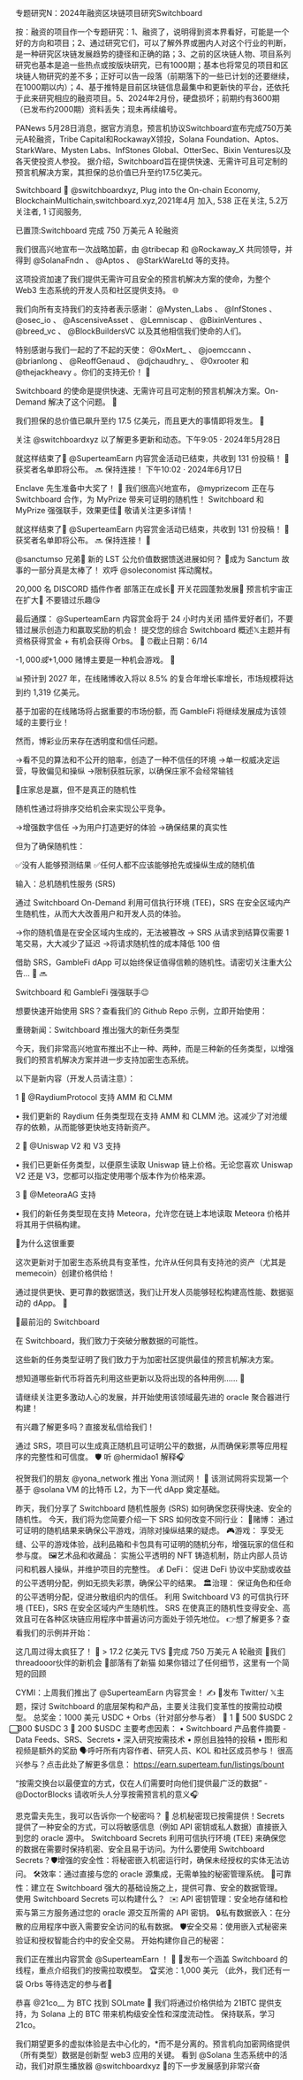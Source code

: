 专题研究N：2024年融资区块链项目研究Switchboard


按：融资的项目作一个专题研究：1、融资了，说明得到资本界看好，可能是一个好的方向和项目；2、通过研究它们，可以了解外界或圈内人对这个行业的判断，是一种研究区块链发展趋势的捷径和正确的路；3、之前的区块链人物、项目系列研究也基本是追一些热点或按版块研究，已有1000期；基本也将常见的项目和区块链人物研究的差不多；正好可以告一段落（前期落下的一些已计划的还要继续，在1000期以内）；4、基于推特是目前区块链信息最集中和更新快的平台，还依托于此来研究相应的融资项目。5、2024年2月份，硬盘损坏；前期约有3600期（已发布约2000期）资料丢失；现未再续编号。

PANews 5月28日消息，据官方消息，预言机协议Switchboard宣布完成750万美元A轮融资，Tribe Capital和RockawayX领投，Solana Foundation、Aptos、StarkWare、Mysten Labs、InfStones Global、OtterSec、Bixin Ventures以及各天使投资人参投。
据介绍，Switchboard旨在提供快速、无需许可且可定制的预言机解决方案，其担保的总价值已升至约17.5亿美元。

Switchboard 🔌
@switchboardxyz,
Plug into the On-chain Economy,
BlockchainMultichain,switchboard.xyz,2021年4月 加入,
538 正在关注,
5.2万 关注者,
1 订阅服务,


已置顶:Switchboard 完成 750 万美元 A 轮融资

我们很高兴地宣布一次战略加薪，由
@tribecap
和
@Rockaway_X
共同领导，并得到
@SolanaFndn
 、 
@Aptos
 、 
@StarkWareLtd
等的支持。

这项投资加速了我们提供无需许可且安全的预言机解决方案的使命，为整个 Web3 生态系统的开发人员和社区提供支持。 🌐

我们向所有支持我们的支持者表示感谢： 
@Mysten_Labs
 、 
@InfStones
 、 
@osec_io
 、 
@AscensiveAsset
 、 
@Lemniscap
 、 
@BixinVentures
 、 
@breed_vc
 、 
@BlockBuildersVC
以及其他相信我们使命的人们。

特别感谢与我们一起的了不起的天使： 
@0xMert_
 、 
@joemccann
 、 
@brianlong
 、 
@ReoffGenaud
 、 
@djchaudhry_
 、 
@0xrooter
和
@thejackheavy
 。你们的支持无价！ 🤝

Switchboard 的使命是提供快速、无需许可且可定制的预言机解决方案。On-Demand 解决了这个问题。 🔌

我们担保的总价值已飙升至约 17.5 亿美元，而且更大的事情即将发生。 🚀

关注
@switchboardxyz
以了解更多更新和动态。下午9:05 · 2024年5月28日

就这样结束了🏁
@SuperteamEarn
内容赏金活动已结束，共收到 131 份投稿！ 🎉
获奖者名单即将公布。 🔜
保持连接！ 下午10:02 · 2024年6月17日

Enclave 先生准备中大奖了！ 🎰
我们很高兴地宣布， 
@myprizecom
正在与 Switchboard 合作，为 MyPrize 带来可证明的随机性！
Switchboard 和 MyPrize 强强联手，效果更佳🤝
敬请关注更多详情！

就这样结束了🏁
@SuperteamEarn
内容赏金活动已结束，共收到 131 份投稿！ 🎉
获奖者名单即将公布。 🔜
保持连接！ 🔌

@sanctumso
兄弟🤝
新的 LST 公允价值数据馈送进展如何？ 👀成为 Sanctum 故事的一部分真是太棒了！
欢呼
@soleconomist
挥动魔杖。 

20,000 名 DISCORD 插件作者
部落正在成长💙
开关花园蓬勃发展🔌
预言机宇宙正在扩大🎱
不要错过乐趣😘

最后通牒： 
@SuperteamEarn
内容赏金将于 24 小时内关闭
插件爱好者们，不要错过展示创造力和赢取奖励的机会！
提交您的综合 Switchboard 概述𝕏主题并有资格获得赏金 + 有机会获得 Orbs。 🎱
⏰截止日期：6/14

-$1,000 或 +$1,000
赌博主要是一种机会游戏。 🎲

📊预计到 2027 年，在线赌博收入将以 8.5% 的复合年增长率增长，市场规模将达到约 1,319 亿美元。

基于加密的在线赌场将占据重要的市场份额，而 GambleFi 将继续发展成为该领域的主要行业！

然而，博彩业历来存在透明度和信任问题。

→看不见的算法和不公开的赔率，创造了一种不信任的环境
→单一权威决定运营，导致偏见和操纵
→限制获胜玩家，以确保庄家不会经常输钱

🎰庄家总是赢，但不是真正的随机性

随机性通过将排序交给机会来实现公平竞争。

→增强数字信任
→为用户打造更好的体验
→确保结果的真实性

但为了确保随机性：

✅没有人能够预测结果
✅任何人都不应该能够抢先或操纵生成的随机值

输入：总机随机性服务 (SRS)

通过 Switchboard On-Demand 利用可信执行环境 (TEE)，SRS 在安全区域内产生随机性，从而大大改善用户和开发人员的体验。

→你的随机值是在安全区域内生成的，无法被篡改
→ SRS 从请求到结算仅需要 1 笔交易，大大减少了延迟
→将请求随机性的成本降低 100 倍

借助 SRS，GambleFi dApp 可以始终保证值得信赖的随机性。请密切关注重大公告... 👀 🔜

Switchboard 和 GambleFi 强强联手😉

想要快速开始使用 SRS？查看我们的 Github Repo 示例，立即开始使用：

重磅新闻：Switchboard 推出强大的新任务类型

今天，我们非常高兴地宣布推出不止一种、两种，而是三种新的任务类型，以增强我们的预言机解决方案并进一步支持加密生态系统。

以下是新内容（开发人员请注意）：

1 ⃣ 
@RaydiumProtocol
支持 AMM 和 CLMM

• 我们更新的 Raydium 任务类型现在支持 AMM 和 CLMM 池。这减少了对池缓存的依赖，从而能够更快地支持新资产。

2 ⃣ 
@Uniswap
 V2 和 V3 支持

• 我们已更新任务类型，以便原生读取 Uniswap 链上价格。无论您喜欢 Uniswap V2 还是 V3，您都可以指定使用哪个版本作为价格来源。

3 ⃣ 
@MeteoraAG
支持

• 我们的新任务类型现在支持 Meteora，允许您在链上本地读取 Meteora 价格并将其用于供稿构建。

🤔为什么这很重要

这次更新对于加密生态系统具有变革性，允许从任何具有支持池的资产（尤其是 memecoin）创建价格供给！

通过提供更快、更可靠的数据馈送，我们让开发人员能够轻松构建高性能、数据驱动的 dApp。 🤝

🔌最前沿的 Switchboard

在 Switchboard，我们致力于突破分散数据的可能性。

这些新的任务类型证明了我们致力于为加密社区提供最佳的预言机解决方案。

想知道哪些新代币将首先利用这些更新以及将出现的各种用例...... 👀

请继续关注更多激动人心的发展，并开始使用该领域最先进的 oracle 聚合器进行构建！

有兴趣了解更多吗？直接发私信给我们！

通过 SRS，项目可以生成真正随机且可证明公平的数据，从而确保彩票等应用程序的完整性和可信度。 🛡️
听
@hermidao1
解释🎧

祝贺我们的朋友
@yona_network
推出 Yona 测试网！ 🎉
该测试网将实现第一个基于
@solana
 VM 的比特币 L2，为下一代 dApp 奠定基础。

昨天，我们分享了 Switchboard 随机性服务 (SRS) 如何确保您获得快速、安全的随机性。
今天，我们将为您简要介绍一下 SRS 如何改变不同行业：
🎲赌博：
通过可证明的随机结果来确保公平游戏，消除对操纵结果的疑虑。
🎮游戏：
享受无缝、公平的游戏体验，战利品箱和卡包具有可证明的随机分布，增强玩家的信任和参与度。
🖼️艺术品和收藏品：
实施公平透明的 NFT 铸造机制，防止内部人员访问和机器人操纵，并维护项目的完整性。
💰 DeFi：
促进 DeFi 协议中奖励或收益的公平透明分配，例如无损失彩票，确保公平的结果。
🏛️治理：
保证角色和任命的公平透明分配，促进分散组织内的信任。
利用 Switchboard V3 的可信执行环境 (TEE)，SRS 在安全区域内产生随机性。
SRS 在使真正的随机性变得安全、高效且可在各种区块链应用程序中普遍访问方面处于领先地位。
👉想了解更多？查看我们的示例并开始：

这几周过得太疯狂了！
🏦 > 17.2 亿美元 TVS
🤝完成 750 万美元 A 轮融资
🔌我们threadooor伙伴的新机会
👾部落有了新猫
如果你错过了任何细节，这里有一个简短的回顾

CYMI：上周我们推出了
@SuperteamEarn
内容赏金！ ✍️
📝发布 Twitter/ 𝕏主题，探讨 Switchboard 的底层架构和产品，主要关注我们变革性的按需拉动模型。
总奖金：1000 美元 USDC + Orbs（针对部分参与者） 🎱
1 ⃣ 500 $USDC
2 ⃣ 300 $USDC
3 ⃣ 200 $USDC
主要考虑因素：
• Switchboard 产品套件摘要 - Data Feeds、SRS、Secrets
• 深入研究按需技术
• 原创且独特的投稿
• 图形和视频是额外的奖励
🗣️呼吁所有内容作者、研究人员、KOL 和社区成员参与！
很高兴参与？点击此处了解更多信息： https://earn.superteam.fun/listings/bount

“按需交换台以最便宜的方式，仅在人们需要时向他们提供最广泛的数据” - 
@DoctorBlocks
请收听头人分享按需预言机的意义🎧

恩克雷夫先生，我可以告诉你一个秘密吗？ 🤫​
总机秘密现已按需提供！​
Secrets 提供了一种安全的方式，可以将敏感信息（例如 API 密钥或私人数据）直接嵌入到您的 oracle 源中。​
Switchboard Secrets 利用可信执行环境 (TEE) 来确保您的数据在需要时保持机密、安全且易于访问。​
为什么要使用 Switchboard Secrets？​
🛡️增强的安全性：将秘密嵌入机密运行时，确保未经授权的实体无法访问。
​
🛠️效率：通过直接与您的 oracle 源集成，无需单独的秘密管理系统。
​
🤝可靠性：建立在 Switchboard 强大的基础设施之上，提供可靠、安全的数据管理。
​
使用 Switchboard Secrets 可以构建什么？
​
✉️ API 密钥管理：安全地存储和检索与第三方服务通过您的 oracle 源交互所需的 API 密钥。
​
🔒私有数据嵌入：在分散的应用程序中嵌入需要安全访问的私有数据。
​
🛡️安全交易：使用嵌入式秘密来验证和授权智能合约中的安全交易。
​
开始构建你自己的秘密：

我们正在推出内容赏金
@SuperteamEarn
 ！ 🎉
📝发布一个涵盖 Switchboard 的线程，重点介绍我们的按需拉取模型。
🏆奖池：1,000 美元
（此外，我们还有一袋 Orbs 等待选定的参与者🎱

恭喜
@21co__
为 BTC 找到 SOLmate 🤝
我们将通过价格供给为 21BTC 提供支持，为 Solana 上的 BTC 带来机构级安全性和深度流动性。
保持联系，学习 21co。

我们期望更多的虚拟体验是去中心化的，*而不是分离的。预言机向加密网络提供（所有类型）数据是创新型 web3 应用的关键。
看到
@Solana
生态系统中的活动，我们对原生播放器
@switchboardxyz
  🚀的下一步发展感到非常兴奋